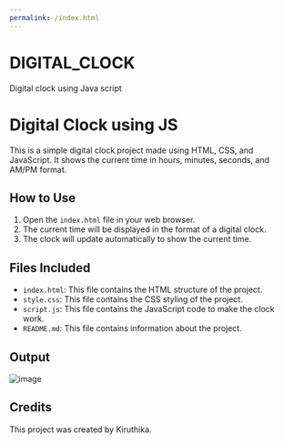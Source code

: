 ```yaml
---
permalink: /index.html
---
```


# DIGITAL_CLOCK
Digital clock using Java script
# Digital Clock using JS

This is a simple digital clock project made using HTML, CSS, and JavaScript. It shows the current time in hours, minutes, seconds, and AM/PM format.

## How to Use

1. Open the `index.html` file in your web browser.
2. The current time will be displayed in the format of a digital clock.
3. The clock will update automatically to show the current time.

## Files Included

- `index.html`: This file contains the HTML structure of the project.
- `style.css`: This file contains the CSS styling of the project.
- `script.js`: This file contains the JavaScript code to make the clock work.
- `README.md`: This file contains information about the project.
  
## Output
![image](https://github.com/kiruthika2256/DIGITAL_CLOCK/assets/103475132/d560659e-924c-41e0-a685-8286efb96d05)

## Credits

This project was created by Kiruthika.

